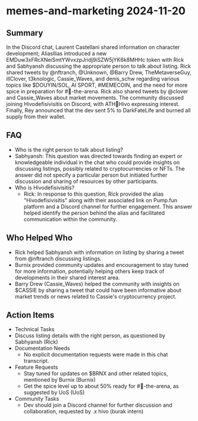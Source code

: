 # memes-and-marketing 2024-11-20

## Summary
 In the Discord chat, Laurent Castellani shared information on character development; AliasIlias introduced a new EMDuw3xFRcXNeiSmtYWvxzpJridj9iSZW5jYK6k8MHHc token with Rick and Sabhyansh discussing the appropriate person to talk about listing. Rick shared tweets by @nftranch, @Unknown, @Barry Drew, TheMetaverseGuy, illClover, t3knologic, Cassie_Waves, and denis_schw regarding various topics like $DOUYIN/SOL, AI SPORT, #MEMECOIN, and the need for more spice in preparation for #🤖-the-arena. Rick also shared tweets by @clover and Cassie_Waves about market movements. The community discussed joining Hivodefisivisitis on Discord, with ATH🥭Hivo expressing interest. Finally, Rey announced that the dev sent 5% to DarkFateLife and burned all supply from their wallet.

## FAQ
 - Who is the right person to talk about listing?
  - Sabhyansh: This question was directed towards finding an expert or knowledgeable individual in the chat who could provide insights on discussing listings, possibly related to cryptocurrencies or NFTs. The answer did not specify a particular person but initiated further discussion and sharing of resources by other participants.
- Who is Hivodefisivisitis?
  - Rick: In response to this question, Rick provided the alias "Hivodefisivisitis" along with their associated link on Pump.fun platform and a Discord channel for further engagement. This answer helped identify the person behind the alias and facilitated communication within the community.

## Who Helped Who
 - Rick helped Sabhyansh with information on listing by sharing a tweet from @nftranch discussing listings.
- Burnix provided community updates and encouragement to stay tuned for more information, potentially helping others keep track of developments in their shared interest area.
- Barry Drew (Cassie_Waves) helped the community with insights on $CASSIE by sharing a tweet that could have been informative about market trends or news related to Cassie's cryptocurrency project.

## Action Items
 - Technical Tasks
  - Discuss listing details with the right person, as questioned by Sabhyansh (Rick)
- Documentation Needs
  - No explicit documentation requests were made in this chat transcript.
- Feature Requests
  - Stay tuned for updates on $BRNX and other related topics, mentioned by Burnix (Burnix)
  - Get the spice level up to about 50% ready for #🤖-the-arena, as suggested by UoS (UoS)
- Community Tasks
  - Dev should join a Discord channel for further discussion and collaboration, requested by .x hivo (burak intern)

